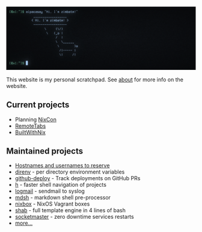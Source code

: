 ![alpacasay](img/alpacasay.png)

This website is my personal scratchpad. See [about](about.md) for more info on
the website.

## Current projects

* Planning [NixCon](NixCon.md)
* [RemoteTabs](RemoteTabs.md)
* [BuiltWithNix](BuiltWithNix.md)

## Maintained projects

* [Hostnames and usernames to reserve](https://zimbatm.github.io/hostnames-and-usernames-to-reserve/)
* [direnv](https://direnv.net) - per directory environment variables
* [github-deploy](https://github.com/zimbatm/github-deploy) - Track deployments on GitHub PRs
* [h](https://github.com/zimbatm/h) - faster shell navigation of projects
* [logmail](https://github.com/zimbatm/logmail) - sendmail to syslog
* [mdsh](https://github.com/zimbatm/mdsh) - markdown shell pre-processor
* [nixbox](https://github.com/nix-community/nixbox) - NixOS Vagrant boxes
* [shab](https://github.com/zimbatm/shab) - full template engine in 4 lines of bash
* [socketmaster](https://github.com/zimbatm/socketmaster) - zero downtime services restarts 
* [more...](https://github.com/zimbatm?utf8=%E2%9C%93&tab=repositories&type=source)
